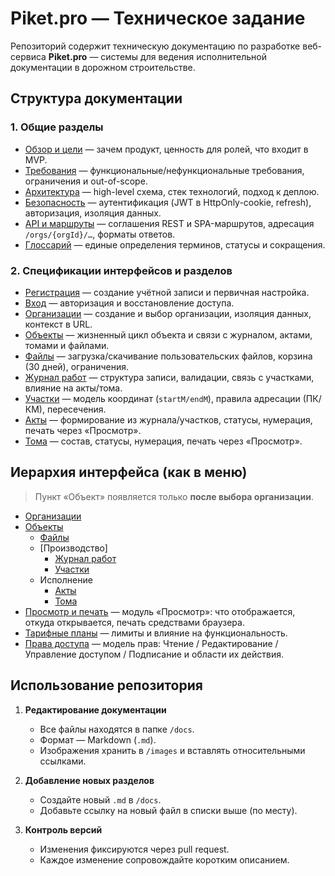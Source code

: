# Piket.pro — Техническое задание

Репозиторий содержит техническую документацию по разработке веб-сервиса **Piket.pro** — системы для ведения исполнительной документации в дорожном строительстве.

## Структура документации

### 1. Общие разделы

- [Обзор и цели](docs/overview.md) — зачем продукт, ценность для ролей, что входит в MVP.
- [Требования](docs/requirements.md) — функциональные/нефункциональные требования, ограничения и out-of-scope.
- [Архитектура](docs/architecture.md) — high-level схема, стек технологий, подход к деплою.
- [Безопасность](docs/security.md) — аутентификация (JWT в HttpOnly-cookie, refresh), авторизация, изоляция данных.
- [API и маршруты](docs/api.md) — соглашения REST и SPA-маршрутов, адресация `/orgs/{orgId}/…`, форматы ответов.
- [Глоссарий](docs/glossary.md) — единые определения терминов, статусы и сокращения.

### 2. Спецификации интерфейсов и разделов

- [Регистрация](docs/registration.md) — создание учётной записи и первичная настройка.
- [Вход](docs/login.md) — авторизация и восстановление доступа.
- [Организации](docs/orgs.md) — создание и выбор организации, изоляция данных, контекст в URL.
- [Объекты](docs/objects.md) — жизненный цикл объекта и связи с журналом, актами, томами и файлами.
- [Файлы](docs/files.md) — загрузка/скачивание пользовательских файлов, корзина (30 дней), ограничения.
- [Журнал работ](docs/works.md) — структура записи, валидации, связь с участками, влияние на акты/тома.
- [Участки](docs/areas.md) — модель координат (`startM/endM`), правила адресации (ПК/КМ), пересечения.
- [Акты](docs/acts.md) — формирование из журнала/участков, статусы, нумерация, печать через «Просмотр».
- [Тома](docs/tomes.md) — состав, статусы, нумерация, печать через «Просмотр».


## Иерархия интерфейса (как в меню)

> Пункт «Объект» появляется только **после выбора организации**.

- [Организации](docs/orgs.md)
- [Объекты](docs/objects.md)
   - [Файлы](docs/files.md)
   - [Производство]
      - [Журнал работ](docs/works.md)
      - [Участки](docs/areas.md)
   - Исполнение
      - [Акты](docs/acts.md)
      - [Тома](docs/tomes.md)
- [Просмотр и печать](docs/viewer.md) — модуль «Просмотр»: что отображается, откуда открывается, печать средствами браузера.
- [Тарифные планы](docs/plans.md) — лимиты и влияние на функциональность.
- [Права доступа](docs/access.md) — модель прав: Чтение / Редактирование / Управление доступом / Подписание и области их действия.


## Использование репозитория

1. **Редактирование документации**
   - Все файлы находятся в папке `/docs`.
   - Формат — Markdown (`.md`).
   - Изображения хранить в `/images` и вставлять относительными ссылками.

2. **Добавление новых разделов**
   - Создайте новый `.md` в `/docs`.
   - Добавьте ссылку на новый файл в списки выше (по месту).

3. **Контроль версий**
   - Изменения фиксируются через pull request.
   - Каждое изменение сопровождайте коротким описанием.
